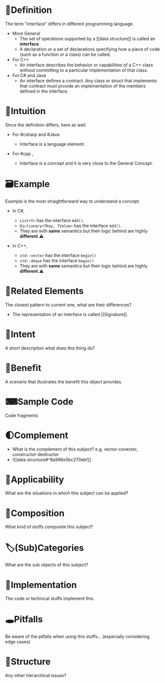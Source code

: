 # 📝Definition
The term "interface" differs in different programming language.
- More General
    - The set of operations supported by a [[data structure]] is called an **interface**.
    - A declaration or a set of declarations specifying how a piece of code (such as a function or a class) can be called.
- For C++
    - An interface describes the behavior or capabilities of a C++ class without committing to a particular implementation of that class.
- For C# and Java
    - An interface defines a contract. Any class or struct that implements that contract must provide an implementation of the members defined in the interface.

# 🧠Intuition
Since the definition differs, here as well.
- For #csharp  and #Java
    - Interface is a language element.
    
- For #cpp ,
    - Interface is a concept and it is very close to the General Concept.
    
# 🗃Example
Example is the most straightforward way to understand a concept.
- In C#,
    - `List<T>` has the interface `Add()`.
    - `Dictionary<TKey, TValue>` has the interface `Add()`.
    - They are with **same** semantics but their logic behind are highly **different**.⚠
    
- In C++,
    - `std::vector` has the interface `begin()`
    - `std::deque` has the interface `begin()`
    - They are with **same** semantics but their logic behind are highly **different**.⚠
    
# 🌱Related Elements
 The closest pattern to current one, what are their differences?
- The representation of an interface is called [[Signature]].

# 🎯Intent
 A short description what does this thing do?

# 🚀Benefit
 A scenario that illustrates the benefit this object provides.

# ⌨Sample Code
 Code fragments

# 🌓Complement
- What is the complement of this subject? e.g. vector-covector, constructor-destructor
- ![[data structure#^8a966e5bc270ebf]]

# 🧀Applicability
 What are the situations in which this subject can be applied?

# 🧪Composition
What kind of stuffs composite this subject?

# 🏷(Sub)Categories
What are the sub objects of this subject?

# 🔎Implementation
 The code or technical stuffs implement this.

# 🕳Pitfalls
Be aware of the pitfalls when using this stuffs... (especially considering edge cases)

# 🧱Structure
Any other hierarchical issues?
